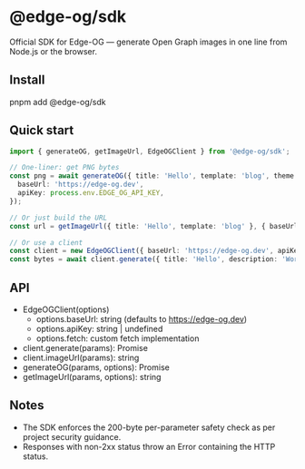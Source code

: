 # @edge-og/sdk

Official SDK for Edge-OG — generate Open Graph images in one line from Node.js or the browser.

## Install

pnpm add @edge-og/sdk

## Quick start

```ts
import { generateOG, getImageUrl, EdgeOGClient } from '@edge-og/sdk';

// One-liner: get PNG bytes
const png = await generateOG({ title: 'Hello', template: 'blog', theme: 'dark' }, {
  baseUrl: 'https://edge-og.dev',
  apiKey: process.env.EDGE_OG_API_KEY,
});

// Or just build the URL
const url = getImageUrl({ title: 'Hello', template: 'blog' }, { baseUrl: 'https://edge-og.dev' });

// Or use a client
const client = new EdgeOGClient({ baseUrl: 'https://edge-og.dev', apiKey: 'eog_...' });
const bytes = await client.generate({ title: 'Hello', description: 'World' });
```

## API
- EdgeOGClient(options)
  - options.baseUrl: string (defaults to https://edge-og.dev)
  - options.apiKey: string | undefined
  - options.fetch: custom fetch implementation
- client.generate(params): Promise<Uint8Array>
- client.imageUrl(params): string
- generateOG(params, options): Promise<Uint8Array>
- getImageUrl(params, options): string

## Notes
- The SDK enforces the 200-byte per-parameter safety check as per project security guidance.
- Responses with non-2xx status throw an Error containing the HTTP status.
